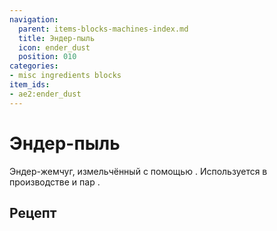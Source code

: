 ```yaml
---
navigation:
  parent: items-blocks-machines-index.md
  title: Эндер-пыль
  icon: ender_dust
  position: 010
categories:
- misc ingredients blocks
item_ids:
- ae2:ender_dust
---
```


# Эндер-пыль

<ItemImage id="ender_dust" scale="4" />

Эндер-жемчуг, измельчённый с помощью <ItemLink id="inscriber" />. Используется в производстве <ItemLink id="wireless_booster" /> и пар <ItemLink id="quantum_entangled_singularity" />.

## Рецепт

<RecipeFor id="ender_dust" />